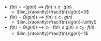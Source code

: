 - $f(n)=\circ(g(n))\implies f(n)\le c·g(n)$
    - $lim_{x\to\infty}\frac{f(n)}{g(n)}=0$
- $f(n)=\Omega(g(n))\implies f(n)\ge c·g(n)$
    - $lim_{x\to\infty}\frac{f(n)}{g(n)}=\infty$
- $f(n)=\Theta(g(n))\implies c_1·f(n)\le g(n)\le c_2·f(n)$
    - $lim_{x\to\infty}\frac{f(n)}{g(n)}=1$
